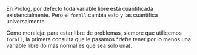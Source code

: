 En Prolog, por defecto toda variable libre está cuantificada existencialmente. Pero el `forall` cambia esto y las cuantifica universalmente.

Como moraleja: para estar libre de problemas, siempre que utilicemos `forall`, la primera consulta que le pasamos **debe* tener por lo menos una variable libre (lo más normal es que sea sólo una). 